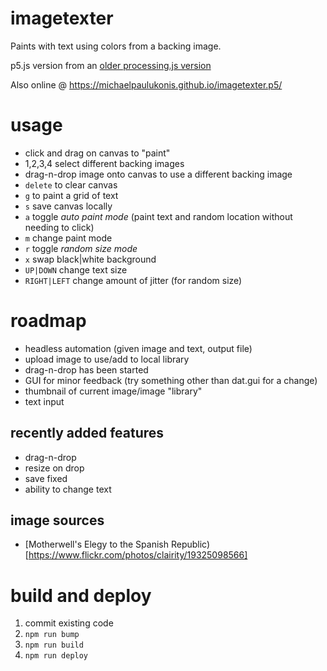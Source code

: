 # imagetexter
Paints with text using colors from a backing image.

p5.js version from an [older processing.js version](https://github.com/MichaelPaulukonis/processing/tree/master/2014/ImageTexter)

Also online @ https://michaelpaulukonis.github.io/imagetexter.p5/

# usage
 - click and drag on canvas to "paint"
 - 1,2,3,4 select different backing images
 - drag-n-drop image onto canvas to use a different backing image
 - `delete` to clear canvas
 - `g` to paint a grid of text
 - `s` save canvas locally
 - `a` toggle _auto paint mode_ (paint text and random location without needing to click)
 - `m` change paint mode
 - `r` toggle _random size mode_
 - `x` swap black|white background
 - `UP|DOWN` change text size
 - `RIGHT|LEFT` change amount of jitter (for random size)

# roadmap
 - headless automation (given image and text, output file)
 - upload image to use/add to local library
  - drag-n-drop has been started
 - GUI for minor feedback (try something other than dat.gui for a change)
  - thumbnail of current image/image "library"
  - text input


## recently added features
 - drag-n-drop
 - resize on drop
 - save fixed
 - ability to change text

## image sources
  - [Motherwell's Elegy to the Spanish Republic)[https://www.flickr.com/photos/clairity/19325098566]


# build and deploy
1. commit existing code
1. `npm run bump`
1. `npm run build`
1. `npm run deploy`